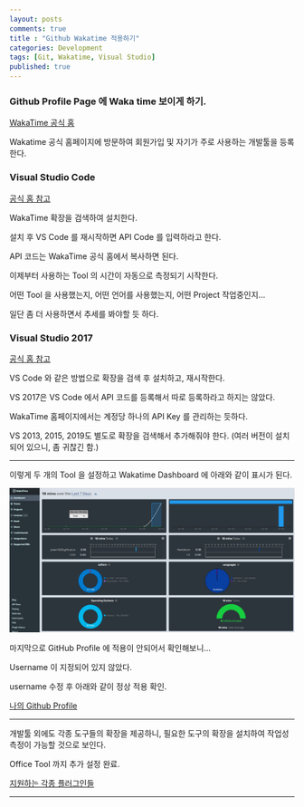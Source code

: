 ```yaml
---
layout: posts
comments: true
title : "Github Wakatime 적용하기"
categories: Development
tags: [Git, Wakatime, Visual Studio]
published: true
---
```


### Github Profile Page 에 Waka time 보이게 하기.

[WakaTime 공식 홈](https://wakatime.com/)

Wakatime 공식 홈페이지에 방문하여 회원가입 및 자기가 주로 사용하는 개발툴을 등록한다.

### Visual Studio Code

[공식 홈 참고](https://wakatime.com/vs-code)

WakaTime 확장을 검색하여 설치한다.

설치 후 VS Code 를 재시작하면 API Code 를 입력하라고 한다.

API 코드는 WakaTime 공식 홈에서 복사하면 된다.

이제부터 사용하는 Tool 의 시간이 자동으로 측정되기 시작한다.

어떤 Tool 을 사용했는지, 어떤 언어를 사용했는지, 어떤 Project 작업중인지...

일단 좀 더 사용하면서 추세를 봐야할 듯 하다.

### Visual Studio 2017

[공식 홈 참고](https://wakatime.com/visual-studio)

VS Code 와 같은 방법으로 확장을 검색 후 설치하고, 재시작한다.

VS 2017은 VS Code 에서 API 코드를 등록해서 따로 등록하라고 하지는 않았다.

WakaTime 홈페이지에서는 계정당 하나의 API Key 를 관리하는 듯하다.

VS 2013, 2015, 2019도 별도로 확장을 검색해서 추가해줘야 한다. (여러 버전이 설치되어 있으니, 좀 귀찮긴 함.)

---
이렇게 두 개의 Tool 을 설정하고 Wakatime Dashboard 에 아래와 같이 표시가 된다.

![WakaTime Dashboard](/assets/images/2022-04-16/waka_dashboard.JPG)


마지막으로 GitHub Profile 에 적용이 안되어서 확인해보니...

Username 이 지정되어 있지 않았다. 

username 수정 후 아래와 같이 정상 적용 확인.


[나의 Github Profile](https://github.com/jcseo1028) 


---

개발툴 외에도 각종 도구들의 확장을 제공하니, 필요한 도구의 확장을 설치하여 작업성 측정이 가능할 것으로 보인다.

Office Tool 까지 추가 설정 완료.

[지원하는 각종 플러그인들](https://wakatime.com/plugins)

---
